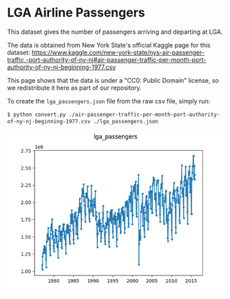 # LGA Airline Passengers

This dataset gives the number of passengers arriving and departing at LGA. 

The data is obtained from New York State's official Kaggle page for this 
dataset: https://www.kaggle.com/new-york-state/nys-air-passenger-traffic,-port-authority-of-ny-nj#air-passenger-traffic-per-month-port-authority-of-ny-nj-beginning-1977.csv

This page shows that the data is under a "CC0: Public Domain" license, so we 
redistribute it here as part of our repository.

To create the ``lga_passengers.json`` file from the raw csv file, simply run:

```
$ python convert.py ./air-passenger-traffic-per-month-port-authority-of-ny-nj-beginning-1977.csv ./lga_passengers.json
```

![Plot of lga_passengers dataset](./lga_passengers.png)
